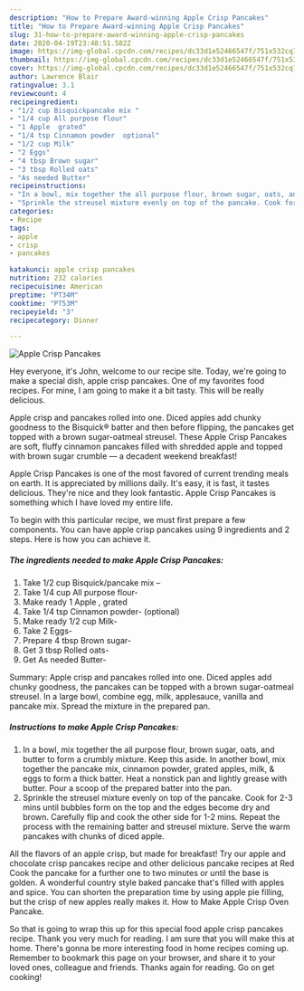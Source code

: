 ```yaml
---
description: "How to Prepare Award-winning Apple Crisp Pancakes"
title: "How to Prepare Award-winning Apple Crisp Pancakes"
slug: 31-how-to-prepare-award-winning-apple-crisp-pancakes
date: 2020-04-19T23:48:51.582Z
image: https://img-global.cpcdn.com/recipes/dc33d1e52466547f/751x532cq70/apple-crisp-pancakes-recipe-main-photo.jpg
thumbnail: https://img-global.cpcdn.com/recipes/dc33d1e52466547f/751x532cq70/apple-crisp-pancakes-recipe-main-photo.jpg
cover: https://img-global.cpcdn.com/recipes/dc33d1e52466547f/751x532cq70/apple-crisp-pancakes-recipe-main-photo.jpg
author: Lawrence Blair
ratingvalue: 3.1
reviewcount: 4
recipeingredient:
- "1/2 cup Bisquickpancake mix "
- "1/4 cup All purpose flour"
- "1 Apple  grated"
- "1/4 tsp Cinnamon powder  optional"
- "1/2 cup Milk"
- "2 Eggs"
- "4 tbsp Brown sugar"
- "3 tbsp Rolled oats"
- "As needed Butter"
recipeinstructions:
- "In a bowl, mix together the all purpose flour, brown sugar, oats, and butter to form a crumbly mixture. Keep this aside. In another bowl, mix together the pancake mix, cinnamon powder, grated apples, milk, &amp; eggs to form a thick batter. Heat a nonstick pan and lightly grease with butter. Pour a scoop of the prepared batter into the pan."
- "Sprinkle the streusel mixture evenly on top of the pancake. Cook for 2-3 mins until bubbles form on the top and the edges become dry and brown. Carefully flip and cook the other side for 1-2 mins. Repeat the process with the remaining batter and streusel mixture. Serve the warm pancakes with chunks of diced apple."
categories:
- Recipe
tags:
- apple
- crisp
- pancakes

katakunci: apple crisp pancakes 
nutrition: 232 calories
recipecuisine: American
preptime: "PT34M"
cooktime: "PT53M"
recipeyield: "3"
recipecategory: Dinner

---
```



![Apple Crisp Pancakes](https://img-global.cpcdn.com/recipes/dc33d1e52466547f/751x532cq70/apple-crisp-pancakes-recipe-main-photo.jpg)

Hey everyone, it's John, welcome to our recipe site. Today, we're going to make a special dish, apple crisp pancakes. One of my favorites food recipes. For mine, I am going to make it a bit tasty. This will be really delicious.

Apple crisp and pancakes rolled into one. Diced apples add chunky goodness to the Bisquick® batter and then before flipping, the pancakes get topped with a brown sugar-oatmeal streusel. These Apple Crisp Pancakes are soft, fluffy cinnamon pancakes filled with shredded apple and topped with brown sugar crumble — a decadent weekend breakfast!

Apple Crisp Pancakes is one of the most favored of current trending meals on earth. It is appreciated by millions daily. It's easy, it is fast, it tastes delicious. They're nice and they look fantastic. Apple Crisp Pancakes is something which I have loved my entire life.


To begin with this particular recipe, we must first prepare a few components. You can have apple crisp pancakes using 9 ingredients and 2 steps. Here is how you can achieve it.

##### The ingredients needed to make Apple Crisp Pancakes:

1. Take 1/2 cup Bisquick/pancake mix –
1. Take 1/4 cup All purpose flour-
1. Make ready 1 Apple , grated
1. Take 1/4 tsp Cinnamon powder-  (optional)
1. Make ready 1/2 cup Milk-
1. Take 2 Eggs-
1. Prepare 4 tbsp Brown sugar-
1. Get 3 tbsp Rolled oats-
1. Get As needed Butter-


Summary: Apple crisp and pancakes rolled into one. Diced apples add chunky goodness, the pancakes can be topped with a brown sugar-oatmeal streusel. In a large bowl, combine egg, milk, applesauce, vanilla and pancake mix. Spread the mixture in the prepared pan. 

##### Instructions to make Apple Crisp Pancakes:

1. In a bowl, mix together the all purpose flour, brown sugar, oats, and butter to form a crumbly mixture. Keep this aside. In another bowl, mix together the pancake mix, cinnamon powder, grated apples, milk, &amp; eggs to form a thick batter. Heat a nonstick pan and lightly grease with butter. Pour a scoop of the prepared batter into the pan.
1. Sprinkle the streusel mixture evenly on top of the pancake. Cook for 2-3 mins until bubbles form on the top and the edges become dry and brown. Carefully flip and cook the other side for 1-2 mins. Repeat the process with the remaining batter and streusel mixture. Serve the warm pancakes with chunks of diced apple.


All the flavors of an apple crisp, but made for breakfast! Try our apple and chocolate crisp pancakes recipe and other delicious pancake recipes at Red Cook the pancake for a further one to two minutes or until the base is golden. A wonderful country style baked pancake that&#39;s filled with apples and spice. You can shorten the preparation time by using apple pie filling, but the crisp of new apples really makes it. How to Make Apple Crisp Oven Pancake. 

So that is going to wrap this up for this special food apple crisp pancakes recipe. Thank you very much for reading. I am sure that you will make this at home. There's gonna be more interesting food in home recipes coming up. Remember to bookmark this page on your browser, and share it to your loved ones, colleague and friends. Thanks again for reading. Go on get cooking!
